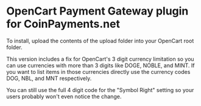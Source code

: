 OpenCart Payment Gateway plugin for CoinPayments.net
========================

To install, upload the contents of the upload folder into your OpenCart root folder.

This version includes a fix for OpenCart's 3 digit currency limitation so you can use currencies with more than 3 digits like DOGE, NOBLE, and MINT. If you want to list items in those currencies directly use the currency codes DOG, NBL, and MNT respectively.

You can still use the full 4 digit code for the "Symbol Right" setting so your users probably won't even notice the change.
